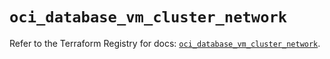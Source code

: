 # `oci_database_vm_cluster_network`

Refer to the Terraform Registry for docs: [`oci_database_vm_cluster_network`](https://registry.terraform.io/providers/oracle/oci/7.19.0/docs/resources/database_vm_cluster_network).
